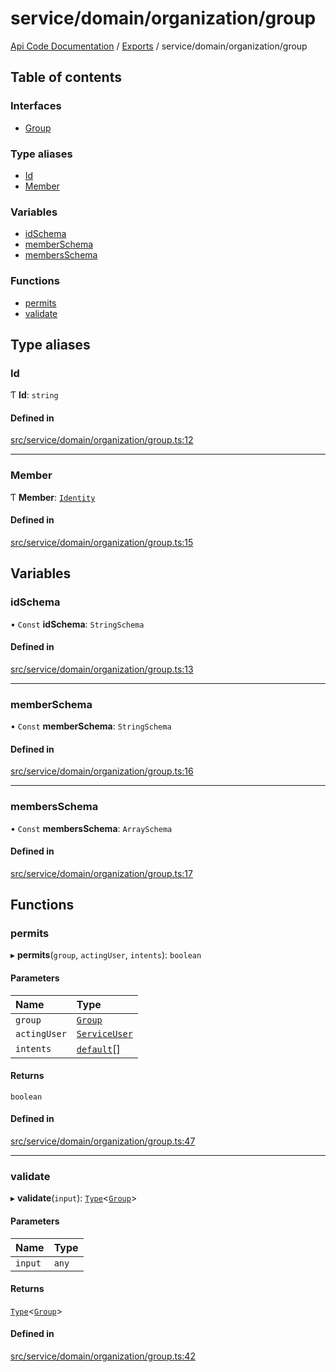 # service/domain/organization/group
 
[Api Code Documentation](../README.md) / [Exports](../modules.md) / service/domain/organization/group

## Table of contents

### Interfaces

- [Group](../interfaces/service_domain_organization_group.Group.md)

### Type aliases

- [Id](service_domain_organization_group.md#id)
- [Member](service_domain_organization_group.md#member)

### Variables

- [idSchema](service_domain_organization_group.md#idschema)
- [memberSchema](service_domain_organization_group.md#memberschema)
- [membersSchema](service_domain_organization_group.md#membersschema)

### Functions

- [permits](service_domain_organization_group.md#permits)
- [validate](service_domain_organization_group.md#validate)

## Type aliases

### Id

Ƭ **Id**: `string`

#### Defined in

[src/service/domain/organization/group.ts:12](https://github.com/openkfw/TruBudget/blob/b9aaff0/api/src/service/domain/organization/group.ts#L12)

___

### Member

Ƭ **Member**: [`Identity`](service_domain_organization_identity.md#identity)

#### Defined in

[src/service/domain/organization/group.ts:15](https://github.com/openkfw/TruBudget/blob/b9aaff0/api/src/service/domain/organization/group.ts#L15)

## Variables

### idSchema

• `Const` **idSchema**: `StringSchema`

#### Defined in

[src/service/domain/organization/group.ts:13](https://github.com/openkfw/TruBudget/blob/b9aaff0/api/src/service/domain/organization/group.ts#L13)

___

### memberSchema

• `Const` **memberSchema**: `StringSchema`

#### Defined in

[src/service/domain/organization/group.ts:16](https://github.com/openkfw/TruBudget/blob/b9aaff0/api/src/service/domain/organization/group.ts#L16)

___

### membersSchema

• `Const` **membersSchema**: `ArraySchema`

#### Defined in

[src/service/domain/organization/group.ts:17](https://github.com/openkfw/TruBudget/blob/b9aaff0/api/src/service/domain/organization/group.ts#L17)

## Functions

### permits

▸ **permits**(`group`, `actingUser`, `intents`): `boolean`

#### Parameters

| Name | Type |
| :------ | :------ |
| `group` | [`Group`](../interfaces/service_domain_organization_group.Group.md) |
| `actingUser` | [`ServiceUser`](../interfaces/service_domain_organization_service_user.ServiceUser.md) |
| `intents` | [`default`](authz_intents.md#default)[] |

#### Returns

`boolean`

#### Defined in

[src/service/domain/organization/group.ts:47](https://github.com/openkfw/TruBudget/blob/b9aaff0/api/src/service/domain/organization/group.ts#L47)

___

### validate

▸ **validate**(`input`): [`Type`](result.md#type)<[`Group`](../interfaces/service_domain_organization_group.Group.md)\>

#### Parameters

| Name | Type |
| :------ | :------ |
| `input` | `any` |

#### Returns

[`Type`](result.md#type)<[`Group`](../interfaces/service_domain_organization_group.Group.md)\>

#### Defined in

[src/service/domain/organization/group.ts:42](https://github.com/openkfw/TruBudget/blob/b9aaff0/api/src/service/domain/organization/group.ts#L42)
